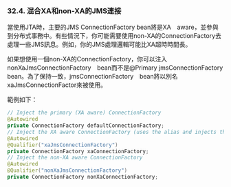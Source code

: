 ### 32.4. 混合XA和non-XA的JMS連接

當使用JTA時，主要的JMS ConnectionFactory bean將是XA　aware，並參與到分布式事務中。有些情況下，你可能需要使用non-XA的ConnectionFactory去處理一些JMS訊息。例如，你的JMS處理邏輯可能比XA超時時間長。

如果想使用一個non-XA的ConnectionFactory，你可以注入nonXaJmsConnectionFactory　bean而不是@Primary jmsConnectionFactory　bean。為了保持一致，jmsConnectionFactory　bean將以別名xaJmsConnectionFactor來被使用。

範例如下：
```java
// Inject the primary (XA aware) ConnectionFactory
@Autowired
private ConnectionFactory defaultConnectionFactory;
// Inject the XA aware ConnectionFactory (uses the alias and injects the same as above)
@Autowired
@Qualifier("xaJmsConnectionFactory")
private ConnectionFactory xaConnectionFactory;
// Inject the non-XA aware ConnectionFactory
@Autowired
@Qualifier("nonXaJmsConnectionFactory")
private ConnectionFactory nonXaConnectionFactory;
```
